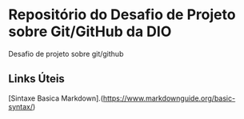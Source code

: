 # Repositório do Desafio de Projeto sobre Git/GitHub da DIO
Desafio de projeto sobre git/github

## Links Úteis
[Sintaxe Basica Markdown].(https://www.markdownguide.org/basic-syntax/)
